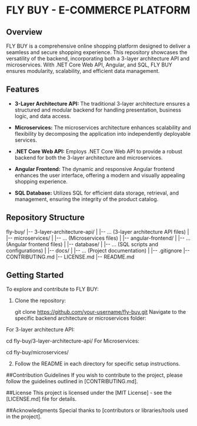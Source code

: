 # FLY BUY - E-COMMERCE PLATFORM

## Overview

FLY BUY is a comprehensive online shopping platform designed to deliver a seamless and secure shopping experience. This repository showcases the versatility of the backend, incorporating both a 3-layer architecture API and microservices. With .NET Core Web API, Angular, and SQL, FLY BUY ensures modularity, scalability, and efficient data management.

## Features

- **3-Layer Architecture API:** The traditional 3-layer architecture ensures a structured and modular backend for handling presentation, business logic, and data access.

- **Microservices:** The microservices architecture enhances scalability and flexibility by decomposing the application into independently deployable services.

- **.NET Core Web API:** Employs .NET Core Web API to provide a robust backend for both the 3-layer architecture and microservices.

- **Angular Frontend:** The dynamic and responsive Angular frontend enhances the user interface, offering a modern and visually appealing shopping experience.

- **SQL Database:** Utilizes SQL for efficient data storage, retrieval, and management, ensuring the integrity of the product catalog.

## Repository Structure

fly-buy/
|-- 3-layer-architecture-api/
| |-- ... (3-layer architecture API files)
|
|-- microservices/
| |-- ... (Microservices files)
|
|-- angular-frontend/
| |-- ... (Angular frontend files)
|
|-- database/
| |-- ... (SQL scripts and configurations)
|
|-- docs/
| |-- ... (Project documentation)
|
|-- .gitignore
|-- CONTRIBUTING.md
|-- LICENSE.md
|-- README.md


## Getting Started

To explore and contribute to FLY BUY:

1. Clone the repository:

   git clone https://github.com/your-username/fly-buy.git
Navigate to the specific backend architecture or microservices folder:

For 3-layer architecture API:


cd fly-buy/3-layer-architecture-api/
For Microservices:


cd fly-buy/microservices/

2. Follow the README in each directory for specific setup instructions.

##Contribution Guidelines
If you wish to contribute to the project, please follow the guidelines outlined in [CONTRIBUTING.md].

##License
This project is licensed under the [MIT License] - see the [LICENSE.md] file for details.

##Acknowledgments
Special thanks to [contributors or libraries/tools used in the project].
